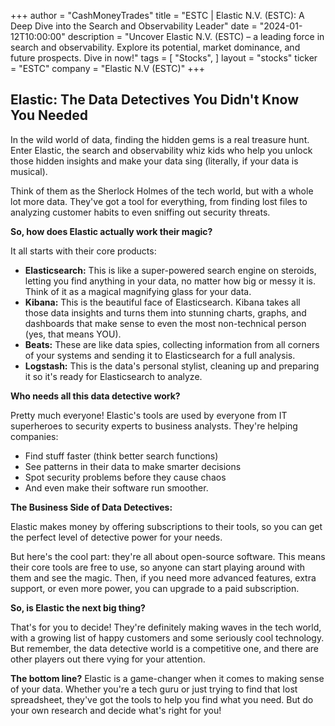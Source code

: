 +++
author = "CashMoneyTrades"
title = "ESTC |  Elastic N.V. (ESTC): A Deep Dive into the Search and Observability Leader"
date = "2024-01-12T10:00:00"
description = "Uncover Elastic N.V. (ESTC) – a leading force in search and observability. Explore its potential, market dominance, and future prospects. Dive in now!"
tags = [
"Stocks",
]
layout = "stocks"
ticker = "ESTC"
company = "Elastic N.V (ESTC)"
+++
        


##  Elastic: The Data Detectives You Didn't Know You Needed

In the wild world of data, finding the hidden gems is a real treasure hunt. Enter Elastic, the search and observability whiz kids who help you unlock those hidden insights and make your data sing (literally, if your data is musical). 

Think of them as the Sherlock Holmes of the tech world, but with a whole lot more data.  They've got a tool for everything, from finding lost files to analyzing customer habits to even sniffing out security threats.  

**So, how does Elastic actually work their magic?**

It all starts with their core products:

* **Elasticsearch:**  This is like a super-powered search engine on steroids, letting you find anything in your data, no matter how big or messy it is.  Think of it as a magical magnifying glass for your data.
* **Kibana:**  This is the beautiful face of Elasticsearch.  Kibana takes all those data insights and turns them into stunning charts, graphs, and dashboards that make sense to even the most non-technical person (yes, that means YOU). 
* **Beats:** These are like data spies, collecting information from all corners of your systems and sending it to Elasticsearch for a full analysis. 
* **Logstash:** This is the data's personal stylist, cleaning up and preparing it so it's ready for Elasticsearch to analyze. 

**Who needs all this data detective work?** 

Pretty much everyone!  Elastic's tools are used by everyone from IT superheroes to security experts to business analysts.  They're helping companies:

* Find stuff faster (think better search functions)
* See patterns in their data to make smarter decisions
* Spot security problems before they cause chaos
* And even make their software run smoother.

**The Business Side of Data Detectives:**

Elastic makes money by offering subscriptions to their tools, so you can get the perfect level of detective power for your needs. 

But here's the cool part: they're all about open-source software.  This means their core tools are free to use, so anyone can start playing around with them and see the magic. Then, if you need more advanced features, extra support, or even more power, you can upgrade to a paid subscription.

**So, is Elastic the next big thing?**

That's for you to decide!  They're definitely making waves in the tech world, with a growing list of happy customers and some seriously cool technology. But remember, the data detective world is a competitive one, and there are other players out there vying for your attention. 

**The bottom line?**  Elastic is a game-changer when it comes to making sense of your data.  Whether you're a tech guru or just trying to find that lost spreadsheet, they've got the tools to help you find what you need.  But do your own research and decide what's right for you! 

        